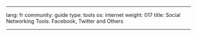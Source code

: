 

---

lang: fr
community: guide
type: tools
os: internet
weight: 017
title: Social Networking Tools: Facebook, Twitter and Others

---

<stub>

